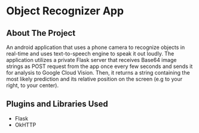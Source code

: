 # Object Recognizer App

## About The Project
An android application that uses a phone camera to recognize objects in real-time and uses text-to-speech engine to speak it out loudly. The application utilizes a private Flask server that receives Base64 image strings as POST request from the app once every few seconds and sends it for analysis to Google Cloud Vision. Then, it returns a string containing the most likely prediction and its relative position on the screen (e.g to your right, to your center).  

## Plugins and Libraries Used
- Flask
- OkHTTP

